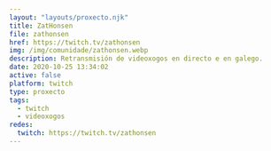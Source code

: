 ```yaml
---
layout: "layouts/proxecto.njk"
title: ZatHonsen
file: zathonsen
href: https://twitch.tv/zathonsen
img: /img/comunidade/zathonsen.webp
description: Retransmisión de videoxogos en directo e en galego.
date: 2020-10-25 13:34:02
active: false
platform: twitch
type: proxecto
tags:
  - twitch
  - videoxogos
redes:
  twitch: https://twitch.tv/zathonsen
---
```

